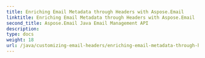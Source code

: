 ```yaml
---
title: Enriching Email Metadata through Headers with Aspose.Email
linktitle: Enriching Email Metadata through Headers with Aspose.Email
second_title: Aspose.Email Java Email Management API
description: 
type: docs
weight: 18
url: /java/customizing-email-headers/enriching-email-metadata-through-headers/
---
```

